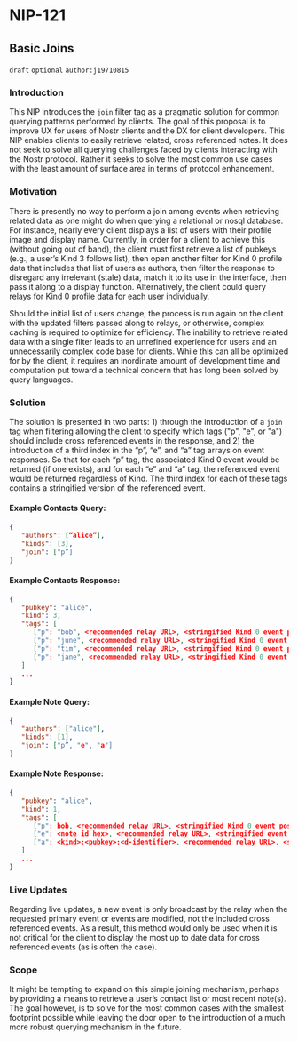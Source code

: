 # NIP-121

## Basic Joins
`draft` `optional` `author:j19710815`

### Introduction

This NIP introduces the `join` filter tag as a pragmatic solution for common querying patterns performed by clients. The goal of this proposal is to improve UX for users of Nostr clients and the DX for client developers. This NIP enables clients to easily retrieve related, cross referenced notes. It does not seek to solve all querying challenges faced by clients interacting with the Nostr protocol. Rather it seeks to solve the most common use cases with the least amount of surface area in terms of protocol enhancement.

### Motivation

There is presently no way to perform a join among events when retrieving related data as one might do when querying a relational or nosql database. For instance, nearly every client displays a list of users with their profile image and display name. Currently, in order for a client to achieve this (without going out of band), the client must first retrieve a list of pubkeys (e.g., a user’s Kind 3 follows list), then open another filter for Kind 0 profile data that includes that list of users as authors, then filter the response to disregard any irrelevant (stale) data, match it to its use in the interface, then pass it along to a display function. Alternatively, the client could query relays for Kind 0 profile data for each user individually. 

Should the initial list of users change, the process is run again on the client with the updated filters passed along to relays, or otherwise, complex caching is required to optimize for efficiency. The inability to retrieve related data with a single filter leads to an unrefined experience for users and an unnecessarily complex code base for clients. While this can all be optimized for by the client, it requires an inordinate amount of development time and computation put toward a technical concern that has long been solved by query languages.

### Solution

The solution is presented in two parts: 1) through the introduction of a `join` tag when filtering allowing the client to specify which tags ("p", "e", or "a") should include cross referenced events in the response, and 2) the introduction of a third index in the “p”, “e”, and “a” tag arrays on event responses. So that for each “p” tag, the associated Kind 0 event would be returned (if one exists), and for each “e” and “a” tag, the referenced event would be returned regardless of Kind. The third index for each of these tags contains a stringified version of the referenced event.

#### Example Contacts Query:
```json
{
   "authors": [“alice”],
   "kinds": [3],
   "join": ["p”]
}
```

#### Example Contacts Response:
```json
{
   "pubkey": "alice",
   "kind": 3,
   "tags": [
      ["p": "bob", <recommended relay URL>, <stringified Kind 0 event posted by bob>],
      ["p": "june", <recommended relay URL>, <stringified Kind 0 event posted by june>],
      ["p": "tim", <recommended relay URL>, <stringified Kind 0 event posted by tim>],
      ["p": "jane", <recommended relay URL>, <stringified Kind 0 event posted by jane>]
   ]
   ...
}
```

#### Example Note Query:

```json
{
   "authors": ["alice"],
   "kinds": [1],
   "join": ["p”, "e", "a"]
}
```

#### Example Note Response:
```json
{
   "pubkey": "alice",
   "kind": 1,
   "tags": [
      ["p": bob, <recommended relay URL>, <stringified Kind 0 event posted by bob>],
      ["e": <note id hex>, <recommended relay URL>, <stringified event matching the specified event id>]
      ["a": <kind>:<pubkey>:<d-identifier>, <recommended relay URL>, <stringified event matching the specified naddr code>]
   ]
   ...
}
```

### Live Updates

Regarding live updates, a new event is only broadcast by the relay when the requested primary event or events are modified, not the included cross referenced events. As a result, this method would only be used when it is not critical for the client to display the most up to date data for cross referenced events (as is often the case).

### Scope

It might be tempting to expand on this simple joining mechanism, perhaps by providing a means to retrieve a user’s contact list or most recent note(s). The goal however, is to solve for the most common cases with the smallest footprint possible while leaving the door open to the introduction of a much more robust querying mechanism in the future.


